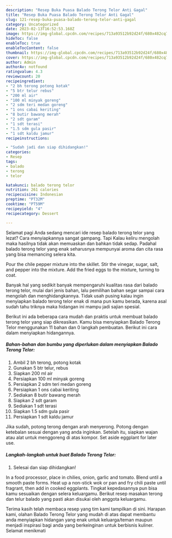 ```yaml
---
description: "Resep Buka Puasa Balado Terong Telor Anti Gagal"
title: "Resep Buka Puasa Balado Terong Telor Anti Gagal"
slug: 121-resep-buka-puasa-balado-terong-telor-anti-gagal
category: Uncategorized
date: 2023-02-13T16:52:53.168Z
image: https://img-global.cpcdn.com/recipes/713a93512b92d24f/680x482cq70/balado-terong-telor-foto-resep-utama.jpg
hideToc: false
enableToc: true
enableTocContent: false
thumbnail: https://img-global.cpcdn.com/recipes/713a93512b92d24f/680x482cq70/balado-terong-telor-foto-resep-utama.jpg
cover: https://img-global.cpcdn.com/recipes/713a93512b92d24f/680x482cq70/balado-terong-telor-foto-resep-utama.jpg
author: Admin
authorAv: notfound
ratingvalue: 4.3
reviewcount: 20
recipeingredient:
- "2 bh terong potong kotak"
- "5 btr telur rebus"
- "200 ml air"
- "100 ml minyak goreng"
- "2 sdm teri medan goreng"
- "1 ons cabai keriting"
- "8 butir bawang merah"
- "2 sdt garam"
- "1 sdt terasi"
- "1.5 sdm gula pasir"
- "1 sdt kaldu jamur"
recipeinstructions:

- "Sudah jadi dan siap dihidangkan!"
categories:
- Resep
tags:
- balado
- terong
- telor

katakunci: balado terong telor 
nutrition: 261 calories
recipecuisine: Indonesian
preptime: "PT32M"
cooktime: "PT59M"
recipeyield: "4"
recipecategory: Dessert

---
```



Selamat pagi Anda sedang mencari ide resep balado terong telor yang lezat? Cara menyiapkannya sangat gampang. Tapi Kalau keliru mengolah maka hasilnya tidak akan memuaskan dan bahkan tidak sedap. Padahal balado terong telor yang enak seharusnya mempunyai aroma dan cita rasa yang bisa memancing selera kita.


Pour the chile pepper mixture into the skillet. Stir the vinegar, sugar, salt, and pepper into the mixture. Add the fried eggs to the mixture, turning to coat.

Banyak hal yang sedikit banyak mempengaruhi kualitas rasa dari balado terong telor, mulai dari jenis bahan, lalu pemilihan bahan segar sampai cara mengolah dan menghidangkannya. Tidak usah pusing kalau ingin menyiapkan balado terong telor enak di mana pun kamu berada, karena asal sudah tahu triknya maka hidangan ini mampu jadi sajian spesial.


Berikut ini ada beberapa cara mudah dan praktis untuk membuat balado terong telor yang siap dikreasikan. Kamu bisa menyiapkan Balado Terong Telor menggunakan 11 bahan dan 0 langkah pembuatan. Berikut ini cara dalam menyiapkan hidangannya.

<!--inarticleads1-->

##### Bahan-bahan dan bumbu yang diperlukan dalam menyiapkan Balado Terong Telor:

1. Ambil 2 bh terong, potong kotak
1. Gunakan 5 btr telur, rebus
1. Siapkan 200 ml air
1. Persiapkan 100 ml minyak goreng
1. Persiapkan 2 sdm teri medan goreng
1. Persiapkan 1 ons cabai keriting
1. Sediakan 8 butir bawang merah
1. Siapkan 2 sdt garam
1. Sediakan 1 sdt terasi
1. Siapkan 1.5 sdm gula pasir
1. Persiapkan 1 sdt kaldu jamur


Jika sudah, potong terong dengan arah menyerong. Potong dengan ketebalan sesuai dengan yang anda inginkan. Setelah itu, siapkan wajan atau alat untuk menggoreng di atas kompor. Set aside eggplant for later use. 

<!--inarticleads2-->

##### Langkah-langkah untuk buat Balado Terong Telor:


1. Selesai dan siap dihidangkan!

In a food processor, place in chilies, onion, garlic and tomato. Blend until a smooth paste forms. Heat up a non-stick wok or pan and fry chili paste until fragrant, then add in cooked eggplants. Tingkat kepedasannya pun bisa kamu sesuaikan dengan selera keluargamu. Berikut resep masakan terong dan telur balado yang pasti akan disukai oleh anggota keluargamu. 

Terima kasih telah membaca resep yang tim kami tampilkan di sini. Harapan kami, olahan Balado Terong Telor yang mudah di atas dapat membantu anda menyiapkan hidangan yang enak untuk keluarga/teman maupun menjadi inspirasi bagi anda yang berkeinginan untuk berbisnis kuliner. Selamat menikmati
